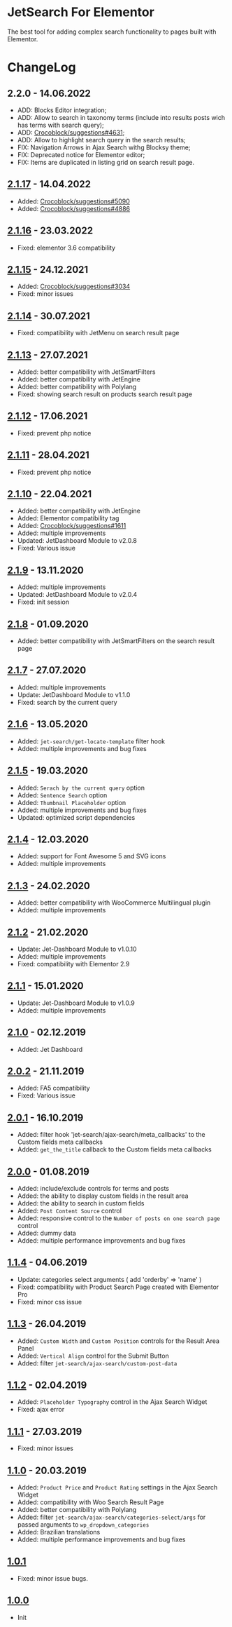 # JetSearch For Elementor

The best tool for adding complex search functionality to pages built with Elementor.

# ChangeLog

## 2.2.0 - 14.06.2022
* ADD: Blocks Editor integration;
* ADD: Allow to search in taxonomy terms (include into results posts wich has terms with search query);
* ADD: [Crocoblock/suggestions#4631](https://github.com/Crocoblock/suggestions/issues/4631);
* ADD: Allow to highlight search query in the search results;
* FIX: Navigation Arrows in Ajax Search withg Blocksy theme;
* FIX: Deprecated notice for Elementor editor;
* FIX: Items are duplicated in listing grid on search result page.

## [2.1.17](https://github.com/ZemezLab/jet-search/releases/tag/2.1.17) - 14.04.2022
* Added: [Crocoblock/suggestions#5090](https://github.com/Crocoblock/suggestions/issues/5090)
* Added: [Crocoblock/suggestions#4886](https://github.com/Crocoblock/suggestions/issues/4886)

## [2.1.16](https://github.com/ZemezLab/jet-search/releases/tag/2.1.16) - 23.03.2022
* Fixed: elementor 3.6 compatibility

## [2.1.15](https://github.com/ZemezLab/jet-search/releases/tag/2.1.15) - 24.12.2021
* Added: [Crocoblock/suggestions#3034](https://github.com/Crocoblock/suggestions/issues/3034)
* Fixed: minor issues

## [2.1.14](https://github.com/ZemezLab/jet-search/releases/tag/2.1.14) - 30.07.2021
* Fixed: compatibility with JetMenu on search result page

## [2.1.13](https://github.com/ZemezLab/jet-search/releases/tag/2.1.13) - 27.07.2021
* Added: better compatibility with JetSmartFilters
* Added: better compatibility with JetEngine
* Added: better compatibility with Polylang
* Fixed: showing search result on products search result page

## [2.1.12](https://github.com/ZemezLab/jet-search/releases/tag/2.1.12) - 17.06.2021
* Fixed: prevent php notice

## [2.1.11](https://github.com/ZemezLab/jet-search/releases/tag/2.1.11) - 28.04.2021
* Fixed: prevent php notice

## [2.1.10](https://github.com/ZemezLab/jet-search/releases/tag/2.1.10) - 22.04.2021
* Added: better compatibility with JetEngine
* Added: Elementor compatibility tag
* Added: [Crocoblock/suggestions#1611](https://github.com/Crocoblock/suggestions/issues/1611)
* Added: multiple improvements
* Updated: JetDashboard Module to v2.0.8
* Fixed: Various issue

## [2.1.9](https://github.com/ZemezLab/jet-search/releases/tag/2.1.9) - 13.11.2020
* Added: multiple improvements
* Updated: JetDashboard Module to v2.0.4
* Fixed: init session

## [2.1.8](https://github.com/ZemezLab/jet-search/releases/tag/2.1.8) - 01.09.2020
* Added: better compatibility with JetSmartFilters on the search result page

## [2.1.7](https://github.com/ZemezLab/jet-search/releases/tag/2.1.7) - 27.07.2020
* Added: multiple improvements
* Update: JetDashboard Module to v1.1.0
* Fixed: search by the current query

## [2.1.6](https://github.com/ZemezLab/jet-search/releases/tag/2.1.6) - 13.05.2020
* Added: `jet-search/get-locate-template` filter hook
* Added: multiple improvements and bug fixes

## [2.1.5](https://github.com/ZemezLab/jet-search/releases/tag/2.1.5) - 19.03.2020
* Added: `Serach by the current query` option
* Added: `Sentence Search` option
* Added: `Thumbnail Placeholder` option
* Added: multiple improvements and bug fixes
* Updated: optimized script dependencies

## [2.1.4](https://github.com/ZemezLab/jet-search/releases/tag/2.1.4) - 12.03.2020
* Added: support for Font Awesome 5 and SVG icons
* Added: multiple improvements

## [2.1.3](https://github.com/ZemezLab/jet-search/releases/tag/2.1.3) - 24.02.2020
* Added: better compatibility with WooCommerce Multilingual plugin
* Added: multiple improvements

## [2.1.2](https://github.com/ZemezLab/jet-search/releases/tag/2.1.2) - 21.02.2020
* Update: Jet-Dashboard Module to v1.0.10
* Added: multiple improvements
* Fixed: compatibility with Elementor 2.9

## [2.1.1](https://github.com/ZemezLab/jet-search/releases/tag/2.1.1) - 15.01.2020
* Update: Jet-Dashboard Module to v1.0.9
* Added: multiple improvements

## [2.1.0](https://github.com/ZemezLab/jet-search/releases/tag/2.1.0) - 02.12.2019
* Added: Jet Dashboard

## [2.0.2](https://github.com/ZemezLab/jet-search/releases/tag/2.0.2) - 21.11.2019
* Added: FA5 compatibility
* Fixed: Various issue

## [2.0.1](https://github.com/ZemezLab/jet-search/releases/tag/2.0.1) - 16.10.2019
* Added: filter hook 'jet-search/ajax-search/meta_callbacks' to the Custom fields meta callbacks
* Added: `get_the_title` callback to the Custom fields meta callbacks

## [2.0.0](https://github.com/ZemezLab/jet-search/releases/tag/2.0.0) - 01.08.2019
* Added: include/exclude controls for terms and posts
* Added: the ability to display custom fields in the result area
* Added: the ability to search in custom fields
* Added: `Post Content Source` control
* Added: responsive control to the `Number of posts on one search page` control
* Added: dummy data
* Added: multiple performance improvements and bug fixes

## [1.1.4](https://github.com/ZemezLab/jet-search/releases/tag/1.1.4) - 04.06.2019
* Update: categories select arguments ( add 'orderby' => 'name' )
* Fixed: compatibility with Product Search Page created with Elementor Pro
* Fixed: minor css issue

## [1.1.3](https://github.com/ZemezLab/jet-search/releases/tag/1.1.3) - 26.04.2019
* Added: `Custom Width` and `Custom Position` controls for the Result Area Panel
* Added: `Vertical Align` control for the Submit Button
* Added: filter `jet-search/ajax-search/custom-post-data`

## [1.1.2](https://github.com/ZemezLab/jet-search/releases/tag/1.1.2) - 02.04.2019
* Added: `Placeholder Typography` control in the Ajax Search Widget
* Fixed: ajax error

## [1.1.1](https://github.com/ZemezLab/jet-search/releases/tag/1.1.1) - 27.03.2019
* Fixed: minor issues

## [1.1.0](https://github.com/ZemezLab/jet-search/releases/tag/1.1.0) - 20.03.2019
* Added: `Product Price` and `Product Rating` settings in the Ajax Search Widget
* Added: compatibility with Woo Search Result Page
* Added: better compatibility with Polylang
* Added: filter `jet-search/ajax-search/categories-select/args` for passed arguments to `wp_dropdown_categories`
* Added: Brazilian translations
* Added: multiple performance improvements and bug fixes

## [1.0.1](https://github.com/ZemezLab/jet-search/releases/tag/1.0.1)
* Fixed: minor issue bugs.

## [1.0.0](https://github.com/ZemezLab/jet-search/releases/tag/1.0.0)
* Init
